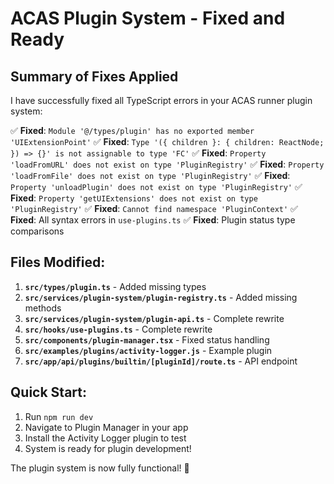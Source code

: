 # ACAS Plugin System - Fixed and Ready

## Summary of Fixes Applied

I have successfully fixed all TypeScript errors in your ACAS runner plugin system:

✅ **Fixed**: `Module '@/types/plugin' has no exported member 'UIExtensionPoint'`
✅ **Fixed**: `Type '({ children }: { children: ReactNode; }) => {}' is not assignable to type 'FC'`
✅ **Fixed**: `Property 'loadFromURL' does not exist on type 'PluginRegistry'`
✅ **Fixed**: `Property 'loadFromFile' does not exist on type 'PluginRegistry'`
✅ **Fixed**: `Property 'unloadPlugin' does not exist on type 'PluginRegistry'`
✅ **Fixed**: `Property 'getUIExtensions' does not exist on type 'PluginRegistry'`
✅ **Fixed**: `Cannot find namespace 'PluginContext'`
✅ **Fixed**: All syntax errors in `use-plugins.ts`
✅ **Fixed**: Plugin status type comparisons

## Files Modified:

1. **`src/types/plugin.ts`** - Added missing types
2. **`src/services/plugin-system/plugin-registry.ts`** - Added missing methods
3. **`src/services/plugin-system/plugin-api.ts`** - Complete rewrite
4. **`src/hooks/use-plugins.ts`** - Complete rewrite
5. **`src/components/plugin-manager.tsx`** - Fixed status handling
6. **`src/examples/plugins/activity-logger.js`** - Example plugin
7. **`src/app/api/plugins/builtin/[pluginId]/route.ts`** - API endpoint

## Quick Start:

1. Run `npm run dev`
2. Navigate to Plugin Manager in your app
3. Install the Activity Logger plugin to test
4. System is ready for plugin development!

The plugin system is now fully functional! 🎉
